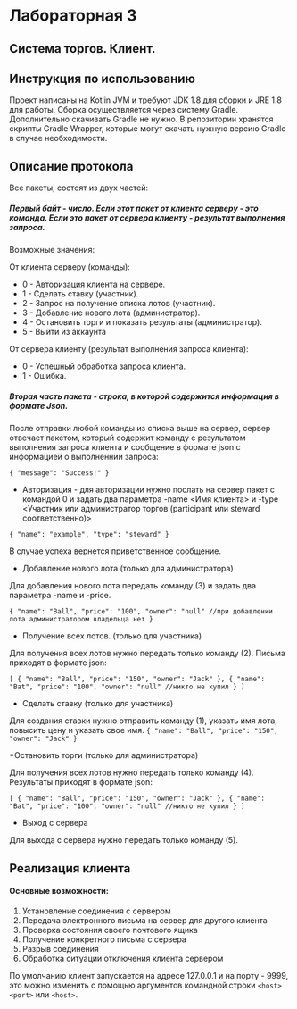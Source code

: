 # Лабораторная 3

## Система торгов. Клиент.

## Инструкция по использованию

Проект написаны на Kotlin JVM и требуют JDK 1.8 для сборки и JRE 1.8 для работы. Сборка осуществляется через систему
Gradle. Дополнительно скачивать Gradle не нужно. В репозитории хранятся скрипты Gradle Wrapper, которые могут скачать
нужную версию Gradle в случае необходимости.

## Описание протокола

Все пакеты, состоят из двух частей:

##### Первый байт - число. Если этот пакет от клиента серверу - это команда. Если это пакет от сервера клиенту - результат выполнения запроса.

Возможные значения:

От клиента серверу (команды):

 - 0 - Авторизация клиента на сервере.
 - 1 - Сделать ставку (участник).
 - 2 - Запрос на получение списка лотов (участник).
 - 3 - Добавление нового лота (администратор).
 - 4 - Остановить торги и показать результаты (администратор).
 - 5 - Выйти из аккаунта

От сервера клиенту (результат выполнения запроса клиента):

- 0 - Успешный обработка запроса клиента.
- 1 - Ошибка.

##### Вторая часть пакета - строка, в которой содержится информация в формате Json.

После отправки любой команды из списка выше на сервер, сервер отвечает пакетом, который содержит команду с результатом
выполнения запроса клиента и сообщение в формате json с информацией о выполненнии запроса:

`
{
"message": "Success!"
}
`

* Авторизация - для авторизации нужно послать на сервер пакет с командой 0 и задать два параметра -name <Имя клиента> и -type <Участник или администратор торгов (participant или steward соответственно)>

`
{
"name": "example",
"type": "steward"
}
`

В случае успеха вернется приветственное сообщение.

* Добавление нового лота (только для администратора)

Для добавления нового лота передать команду (3) и задать два параметра -name и -price. 

`
{
"name": "Ball",
"price": "100",
"owner": "null" //при добавлении лота администратором владельца нет
}
`

* Получение всех лотов. (только для участника)

Для получения всех лотов нужно передать только команду (2). Письма приходят в формате json:

`
[
{
"name": "Ball",
"price": "150",
"owner": "Jack"
}, {
"name": "Bat",
"price": "100",
"owner": "null" //никто не купил
}
]
`

* Сделать ставку (только для участника)

Для создания ставки нужно отправить команду (1), указать имя лота, повысить цену и указать свое имя.
`
{
"name": "Ball",
"price": "150",
"owner": "Jack"
}
`

*Остановить торги (только для администратора)

Для получения всех лотов нужно передать только команду (4). Результаты приходят в формате json:

`
[
{
"name": "Ball",
"price": "150",
"owner": "Jack"
}, {
"name": "Bat",
"price": "100",
"owner": "null" //никто не купил
}
]
`

* Выход с сервера

Для выхода с сервера нужно передать только команду (5).

## Реализация клиента

#### Основные возможности:

1) Установление соединения с сервером
2) Передача электронного письма на сервер для другого клиента
3) Проверка состояния своего почтового ящика
4) Получение конкретного письма с сервера
5) Разрыв соединения
6) Обработка ситуации отключения клиента сервером

По умолчанию клиент запускаeтся на адресе 127.0.0.1 и на порту - 9999, это можно изменить с помощью аргументов командной
строки `<host> <port>` или `<host>`.